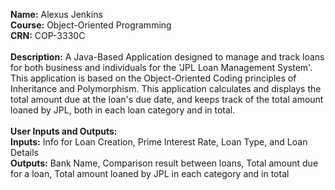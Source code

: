 **Name:** Alexus Jenkins<br>
**Course:** Object-Oriented Programming<br>
**CRN:** COP-3330C<br><br>
**Description:** A Java-Based Application designed to manage and track loans for both business and individuals for the 'JPL Loan Management System'. This application is based on the Object-Oriented Coding principles of Inheritance and Polymorphism. This application calculates and displays the total amount due at the loan's due date, and keeps track of the total amount loaned by JPL, both in each loan category and in total.<br><br>
**User Inputs and Outputs:** <br>
**Inputs:** Info for Loan Creation, Prime Interest Rate, Loan Type, and Loan Details<br>
**Outputs:** Bank Name, Comparison result between loans, Total amount due for a loan, Total amount loaned by JPL in each category and in total

